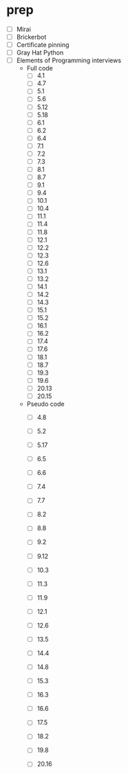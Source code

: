 # prep

- [ ] Mirai
- [ ] Brickerbot
- [ ] Certificate pinning
- [ ] Gray Hat Python
- [ ] Elements of Programming interviews
    - Full code
       - [ ] 4.1
       - [ ] 4.7
       - [ ] 5.1
       - [ ] 5.6
       - [ ] 5.12
       - [ ] 5.18
       - [ ] 6.1
       - [ ] 6.2
       - [ ] 6.4
       - [ ] 7.1
       - [ ] 7.2
       - [ ] 7.3
       - [ ] 8.1
       - [ ] 8.7
       - [ ] 9.1
       - [ ] 9.4
       - [ ] 10.1
       - [ ] 10.4
       - [ ] 11.1
       - [ ] 11.4
       - [ ] 11.8
       - [ ] 12.1
       - [ ] 12.2
       - [ ] 12.3
       - [ ] 12.6
       - [ ] 13.1
       - [ ] 13.2
       - [ ] 14.1
       - [ ] 14.2
       - [ ] 14.3
       - [ ] 15.1
       - [ ] 15.2
       - [ ] 16.1
       - [ ] 16.2
       - [ ] 17.4
       - [ ] 17.6
       - [ ] 18.1
       - [ ] 18.7
       - [ ] 19.3
       - [ ] 19.6
       - [ ] 20.13
       - [ ] 20.15
    - Pseudo code
       - [ ] 4.8
       - [ ] 5.2
       - [ ] 5.17
       - [ ] 6.5
       - [ ] 6.6
       - [ ] 7.4
       - [ ] 7.7
       - [ ] 8.2
       - [ ] 8.8
       - [ ] 9.2
       - [ ] 9.12
       - [ ] 10.3
       - [ ] 11.3
       - [ ] 11.9
       - [ ] 12.1
       - [ ] 12.6
       - [ ] 13.5
       - [ ] 14.4
       - [ ] 14.8
       - [ ] 15.3
       - [ ] 16.3
       - [ ] 16.6
       - [ ] 17.5
       - [ ] 18.2
       - [ ] 19.8
       - [ ] 20.16

